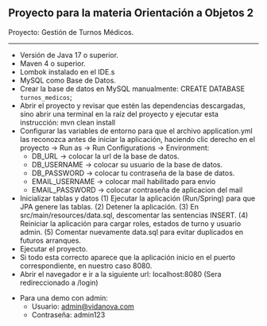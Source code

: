 ## Proyecto para la materia Orientación a Objetos 2

Proyecto: Gestión de Turnos Médicos.
- - -
- Versión de Java 17 o superior.
- Maven 4 o superior.
- Lombok instalado en el IDE.s
- MySQL como Base de Datos.
- Crear la base de datos en MySQL manualmente: CREATE DATABASE `turnos_medicos`;
- Abrir el proyecto y revisar que estén las dependencias descargadas, sino abrir una terminal en la raíz del proyecto y ejecutar esta instrucción: mvn clean install
- Configurar las variables de entorno para que el archivo application.yml las reconozca antes de iniciar la aplicación, haciendo clic derecho en el proyecto -> Run as  -> Run Configurations -> Environment:
	+ DB_URL -> colocar la url de la base de datos.
	+ DB_USERNAME -> colocar su usuario de la base de datos.
	+ DB_PASSWORD -> colocar tu contraseña de la base de datos.
  + EMAIL_USERNAME -> colocar mail habilitado para envio
  + EMAIL_PASSWORD -> colocar contraseña de aplicacion del mail
- Inicializar tablas y datos
	(1) Ejecutar la aplicación (Run/Spring) para que JPA genere las tablas.
	(2) Detener la aplicación.
	(3) En src/main/resources/data.sql, descomentar las sentencias INSERT.
	(4) Reiniciar la aplicación para cargar roles, estados de turno y usuario admin.
	(5) Comentar nuevamente data.sql para evitar duplicados en futuros arranques.
- Ejecutar el proyecto.
- Si todo esta correcto aparece que la aplicación inicio en el puerto correspondiente, en nuestro caso 8080.
- Abrir el navegador e ir a la siguiente url: localhost:8080 (Sera redireccionado a /login)
+ Para una demo con admin:
    - Usuario: admin@vidanova.com
    - Contraseña: admin123
